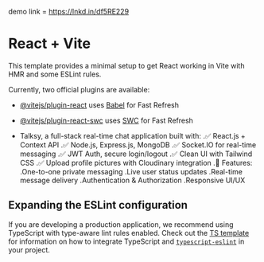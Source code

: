 demo link = https://lnkd.in/df5RE229

# React + Vite

This template provides a minimal setup to get React working in Vite with HMR and some ESLint rules.

Currently, two official plugins are available:

- [@vitejs/plugin-react](https://github.com/vitejs/vite-plugin-react/blob/main/packages/plugin-react) uses [Babel](https://babeljs.io/) for Fast Refresh
- [@vitejs/plugin-react-swc](https://github.com/vitejs/vite-plugin-react/blob/main/packages/plugin-react-swc) uses [SWC](https://swc.rs/) for Fast Refresh

- Talksy, a full-stack real-time chat application built with:
 .✅ React.js + Context API
 .✅ Node.js, Express.js, MongoDB
 .✅ Socket.IO for real-time messaging
 .✅ JWT Auth, secure login/logout
 .✅ Clean UI with Tailwind CSS
 .✅ Upload profile pictures with Cloudinary integration
.🔧 Features:
.One-to-one private messaging
.Live user status updates
.Real-time message delivery
.Authentication & Authorization
.Responsive UI/UX


## Expanding the ESLint configuration

If you are developing a production application, we recommend using TypeScript with type-aware lint rules enabled. Check out the [TS template](https://github.com/vitejs/vite/tree/main/packages/create-vite/template-react-ts) for information on how to integrate TypeScript and [`typescript-eslint`](https://typescript-eslint.io) in your project.


